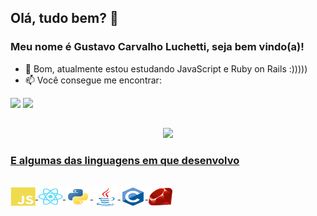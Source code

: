 ## Olá, tudo bem? 👋
### Meu nome é Gustavo Carvalho Luchetti, seja bem vindo(a)!

- 🌱 Bom, atualmente estou estudando JavaScript e Ruby on Rails :)))))
- 📫 Você consegue me encontrar:

<div> 
  <a href = "mailto:carvalho_luchetti@hotmail.com"><img src="https://img.shields.io/badge/-Gmail-%23333?style=for-the-badge&logo=gmail&logoColor=white" target="_blank"></a>
  <a href="https://www.linkedin.com/in/gustavo-c0011" target="_blank"><img src="https://img.shields.io/badge/-LinkedIn-%230077B5?style=for-the-badge&logo=linkedin&logoColor=white" target="_blank"></a> 
</div>

##

<div align="center">
  <a href="https://github.com/gcLuchetti">
  <img height="180em" src="https://github-readme-stats.vercel.app/api/top-langs/?username=gcLuchetti&layout=compact&langs_count=7&theme=dark"/>
</div>

 ### E algumas das linguagens em que desenvolvo
  
<div style="display: inline_block"><br>
  <img align="center" alt="Js" height="30" width="40" src="https://raw.githubusercontent.com/devicons/devicon/master/icons/javascript/javascript-plain.svg">
  <img align="center" alt="React" height="30" width="40" src="https://raw.githubusercontent.com/devicons/devicon/master/icons/react/react-original.svg">
  <img align="center" alt="Python" height="30" width="40" src="https://raw.githubusercontent.com/devicons/devicon/master/icons/python/python-original.svg">
  <img align="center" alt="Java" height="30" width="40" src="https://raw.githubusercontent.com/devicons/devicon/master/icons/java/java-original.svg">
  <img align="center" alt="C" height="30" width="40" src="https://raw.githubusercontent.com/devicons/devicon/master/icons/c/c-original.svg">
  <img align="center" alt="C" height="30" width="40" src="https://raw.githubusercontent.com/devicons/devicon/master/icons/ruby/ruby-original.svg">
</div>

##
